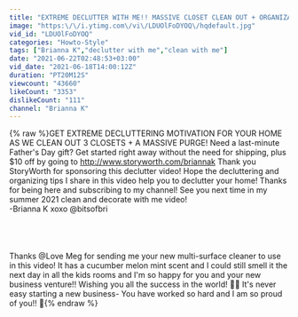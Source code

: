 ```yaml
---
title: "EXTREME DECLUTTER WITH ME!! MASSIVE CLOSET CLEAN OUT + ORGANIZATION!! @Brianna K  Homemaking"
image: "https:\/\/i.ytimg.com\/vi\/LDUOlFoDYOQ\/hqdefault.jpg"
vid_id: "LDUOlFoDYOQ"
categories: "Howto-Style"
tags: ["Brianna K","declutter with me","clean with me"]
date: "2021-06-22T02:48:53+03:00"
vid_date: "2021-06-18T14:00:12Z"
duration: "PT20M12S"
viewcount: "43660"
likeCount: "3353"
dislikeCount: "111"
channel: "Brianna K"
---
```

{% raw %}GET EXTREME DECLUTTERING MOTIVATION FOR YOUR HOME AS WE CLEAN OUT 3 CLOSETS + A MASSIVE PURGE! Need a last-minute Father's Day gift? Get started right away without the need for shipping, plus $10 off by going to <a rel="nofollow" target="blank" href="http://www.storyworth.com/briannak">http://www.storyworth.com/briannak</a> Thank you StoryWorth for sponsoring this declutter video! Hope the decluttering and organizing tips I share in this video help you to declutter your home! Thanks for being here and subscribing to my channel! See you next time in my summer 2021 clean and decorate with me video! <br />-Brianna K xoxo  @bitsofbri  <br /><br /><br /><br /><br />Thanks @Love Meg   for sending me your new multi-surface cleaner to use in this video! It has a cucumber melon mint scent and I could still smell it the next day in all the kids rooms and I'm so happy for you and your new business venture!! Wishing you all the success in the world! 🙏🏻 It's never easy starting a new business- You have worked so hard and I am so proud of you!! 🥰{% endraw %}
